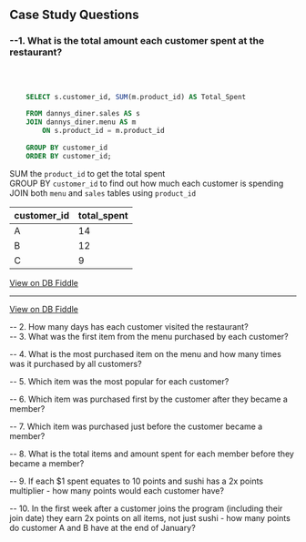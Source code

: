 ## Case Study Questions


### --1. What is the total amount each customer spent at the restaurant?
<br>

````sql

    SELECT s.customer_id, SUM(m.product_id) AS Total_Spent
    
    FROM dannys_diner.sales AS s
    JOIN dannys_diner.menu AS m
    	ON s.product_id = m.product_id 
        
    GROUP BY customer_id
    ORDER BY customer_id;
````
SUM the ```product_id``` to get the total spent
<br>
GROUP BY ```customer_id``` to find out how much each customer is spending
<br>
JOIN both ```menu``` and ```sales``` tables using ```product_id``` 

| customer_id | total_spent |
| ----------- | ----------- |
| A           | 14          |
| B           | 12          |
| C           | 9           |


[View on DB Fiddle](https://www.db-fiddle.com/f/2rM8RAnq7h5LLDTzZiRWcd/138)

---


[View on DB Fiddle](https://www.db-fiddle.com/f/2rM8RAnq7h5LLDTzZiRWcd/138)

-- 2. How many days has each customer visited the restaurant?
<br>
-- 3. What was the first item from the menu purchased by each customer?
<br>

-- 4. What is the most purchased item on the menu and how many times was it purchased by all customers?
<br>

-- 5. Which item was the most popular for each customer?
<br>

-- 6. Which item was purchased first by the customer after they became a member?
<br>

-- 7. Which item was purchased just before the customer became a member?
<br>

-- 8. What is the total items and amount spent for each member before they became a member?
<br>

-- 9.  If each $1 spent equates to 10 points and sushi has a 2x points multiplier - how many points would each customer have?
<br>

-- 10. In the first week after a customer joins the program (including their join date) they earn 2x points on all items, not just sushi - how many points do customer A and B have at the end of January?
<br>
